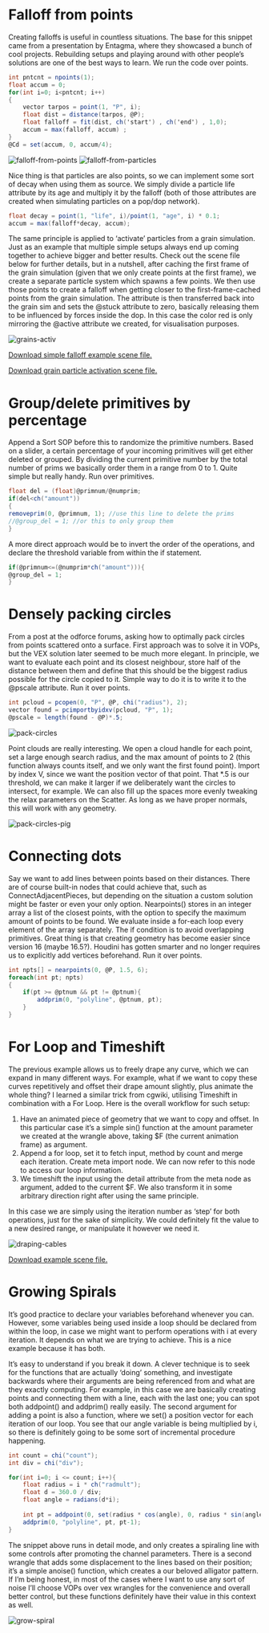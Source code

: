 # Falloff from points

Creating falloffs is useful in countless situations. The base for this snippet came from a presentation by Entagma, where they showcased a bunch of cool projects. Rebuilding setups and playing around with other people’s solutions are one of the best ways to learn. We run the code over points.

```c#
int pntcnt = npoints(1);
float accum = 0;
for(int i=0; i<pntcnt; i++)
{
    vector tarpos = point(1, "P", i);
    float dist = distance(tarpos, @P);
    float falloff = fit(dist, ch('start') , ch('end') , 1,0);
    accum = max(falloff, accum) ;
}
@Cd = set(accum, 0, accum/4);
```

![falloff-from-points](https://user-images.githubusercontent.com/81909946/113508684-a8188180-9551-11eb-84bf-bc4a3d51817e.gif)
![falloff-from-particles](https://user-images.githubusercontent.com/81909946/113508638-71426b80-9551-11eb-8505-bc7f48d15560.gif)

Nice thing is that particles are also points, so we can implement some sort of decay when using them as source. We simply divide a particle life attribute by its age and multiply it by the falloff (both of those attributes are created when simulating particles on a pop/dop network).

```c#
float decay = point(1, "life", i)/point(1, "age", i) * 0.1;
accum = max(falloff*decay, accum);
```

The same principle is applied to ‘activate’ particles from a grain simulation. Just as an example that multiple simple setups always end up coming together to achieve bigger and better results. Check out the scene file below for further details, but in a nutshell, after caching the first frame of the grain simulation (given that we only create points at the first frame), we create a separate particle system which spawns a few points. We then use those points to create a falloff when getting closer to the first-frame-cached points from the grain simulation. The attribute is then transferred back into the grain sim and sets the @stuck attribute to zero, basically releasing them to be influenced by forces inside the dop. In this case the color red is only mirroring the @active attribute we created, for visualisation purposes.

![grains-activ](https://user-images.githubusercontent.com/81909946/113508719-d1391200-9551-11eb-9340-53fc48764837.gif)

[Download simple falloff example scene file.](https://github.com/ribponce/particula/blob/b4aa077ec8c758d0b0d386931ac16a4f25ca3a1f/vex/files/particula_falloff-from-points_SHARE.hipnc)

[Download grain particle activation scene file.](https://github.com/ribponce/particula/blob/b4aa077ec8c758d0b0d386931ac16a4f25ca3a1f/vex/files/particula_grain-particle-activation_SHARE.hiplc)



# Group/delete primitives by percentage

Append a Sort SOP before this to randomize the primitive numbers. Based on a slider, a certain percentage of your incoming primitives will get either deleted or grouped. By dividing the current primitive number by the total number of prims we basically order them in a range from 0 to 1. Quite simple but really handy. Run over primitives.

```c#
float del = (float)@primnum/@numprim;
if(del<ch("amount"))
{
removeprim(0, @primnum, 1); //use this line to delete the prims
//@group_del = 1; //or this to only group them
}
```

A more direct approach would be to invert the order of the operations, and declare the threshold variable from within the if statement.

```c#
if(@primnum<=(@numprim*ch("amount"))){
@group_del = 1;
}
```


# Densely packing circles

From a post at the odforce forums, asking how to optimally pack circles from points scattered onto a surface. First approach was to solve it in VOPs, but the VEX solution later seemed to be much more elegant. In principle, we want to evaluate each point and its closest neighbour, store half of the distance between them and define that this should be the biggest radius possible for the circle copied to it. Simple way to do it is to write it to the @pscale attribute. Run it over points.

```c#
int pcloud = pcopen(0, "P", @P, chi("radius"), 2);
vector found = pcimportbyidxv(pcloud, "P", 1);
@pscale = length(found - @P)*.5;
```

![pack-circles](https://user-images.githubusercontent.com/81909946/113509196-879df680-9554-11eb-90d5-f60beb1cb6f0.gif)

Point clouds are really interesting. We open a cloud handle for each point, set a large enough search radius, and the max amount of points to 2 (this function always counts itself, and we only want the first found point). Import by index V, since we want the position vector of that point. That *.5 is our threshold, we can make it larger if we deliberately want the circles to intersect, for example. We can also fill up the spaces more evenly tweaking the relax parameters on the Scatter. As long as we have proper normals, this will work with any geometry.

![pack-circles-pig](https://user-images.githubusercontent.com/81909946/113509198-8967ba00-9554-11eb-8108-f797e8c01dfe.gif)


# Connecting dots

Say we want to add lines between points based on their distances. There are of course built-in nodes that could achieve that, such as ConnectAdjacentPieces, but depending on the situation a custom solution might be faster or even your only option. Nearpoints() stores in an integer array a list of the closest points, with the option to specify the maximum amount of points to be found. We evaluate inside a for-each loop every element of the array separately. The if condition is to avoid overlapping primitives. Great thing is that creating geometry has become easier since version 16 (maybe 16.5?). Houdini has gotten smarter and no longer requires us to explicitly add vertices beforehand. Run it over points.

```c#
int npts[] = nearpoints(0, @P, 1.5, 6);
foreach(int pt; npts)
{
    if(pt >= @ptnum && pt != @ptnum){
        addprim(0, "polyline", @ptnum, pt);
    }
}
```


# For Loop and Timeshift

The previous example allows us to freely drape any curve, which we can expand in many different ways. For example, what if we want to copy these curves repetitively and offset their drape amount slightly, plus animate the  whole thing? I learned a similar trick from cgwiki, utilising Timeshift in combination with a For Loop. Here is the overall workflow for such setup:

1. Have an animated piece of geometry that we want to copy and offset. In this particular case it’s a simple sin() function at the amount parameter we created at the wrangle above, taking $F (the current animation frame) as argument.
2. Append a for loop, set it to fetch input, method by count and merge each iteration. Create meta import node. We can now refer to this node to access our loop information.
3. We timeshift the input using the detail attribute from the meta node as argument, added to the current $F. We also transform it in some arbitrary direction right after using the same principle.

In this case we are simply using the iteration number as ‘step’ for both operations, just for the sake of simplicity. We could definitely fit the value to a new desired range, or manipulate it however we need it.

![draping-cables](https://user-images.githubusercontent.com/81909946/113509724-71de0080-9557-11eb-80c9-9553d4af4917.gif)

[Download example scene file.](https://github.com/ribponce/particula/blob/b4aa077ec8c758d0b0d386931ac16a4f25ca3a1f/vex/files/particula_draping-cables_SHARE.hipnc)

# Growing Spirals

It’s good practice to declare your variables beforehand whenever you can. However, some variables being used inside a loop should be declared from within the loop, in case we might want to perform operations with i at every iteration. It depends on what we are trying to achieve. This is a nice example because it has both.

It’s easy to understand if you break it down. A clever technique is to seek for the functions that are actually ‘doing’ something, and investigate backwards where their arguments are being referenced from and what are they exactly computing. For example, in this case we are basically creating points and connecting them with a line, each with the last one; you can spot both addpoint() and addprim() really easily. The second argument for adding a point is also a function, where we set() a position vector for each iteration of our loop. You see that our angle variable is being multiplied by i, so there is definitely going to be some sort of incremental procedure happening.

```c#
int count = chi("count");
int div = chi("div");

for(int i=0; i <= count; i++){
    float radius = i * ch("radmult");
    float d = 360.0 / div;
    float angle = radians(d*i);
    
    int pt = addpoint(0, set(radius * cos(angle), 0, radius * sin(angle)));
    addprim(0, "polyline", pt, pt-1);
}
```

The snippet above runs in detail mode, and only creates a spiraling line with some controls after promoting the channel parameters. There is a second wrangle that adds some displacement to the lines based on their position; it’s a simple anoise() function, which creates a our beloved alligator pattern. If I’m being honest, in most of the cases where I want to use any sort of noise I’ll choose VOPs over vex wrangles for the convenience and overall better control,  but these functions definitely have their value in this context as well.

![grow-spiral](https://user-images.githubusercontent.com/81909946/113510441-23cafc00-955b-11eb-9a97-7db0f251d833.gif)

